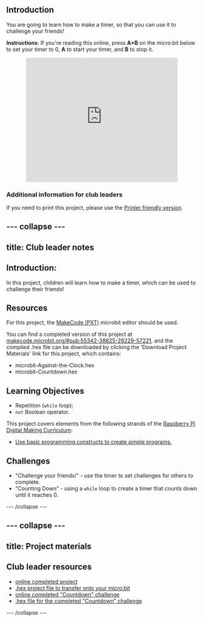 ## Introduction

You are going to learn how to make a timer, so that you can use it to challenge your friends!

**Instructions**: If you're reading this online, press **A+B** on the micro:bit below to set your timer to 0, **A** to start your timer, and **B** to stop it.

<div class="trinket" style="width:400px;margin: 0 auto;">
<div style="position:relative;height:0;padding-bottom:81.97%;overflow:hidden;"><iframe style="position:absolute;top:0;left:0;width:100%;height:100%;" src="https://makecode.microbit.org/---run?id=_iRqcVkfXiffq" allowfullscreen="allowfullscreen" sandbox="allow-popups allow-scripts allow-same-origin" frameborder="0"></iframe></div>
</div>

### Additional information for club leaders

If you need to print this project, please use the [Printer friendly version](https://projects.raspberrypi.org/en/projects/against-the-clock/print).

## \--- collapse \---

## title: Club leader notes

## Introduction:

In this project, children will learn how to make a timer, which can be used to challenge their friends!

## Resources

For this project, the [MakeCode (PXT)](http://jumpto.cc/pxt-new) microbit editor should be used.

You can find a completed version of this project at [makecode.microbit.org/#pub:55342-38825-28229-57221](https://makecode.microbit.org/#pub:55342-38825-28229-57221), and the compiled .hex file can be downloaded by clicking the 'Download Project Materials' link for this project, which contains:

* microbit-Against-the-Clock.hex
* microbit-Countdown.hex

## Learning Objectives

* Repetition (`while` loop);
* `not` Boolean operator.

This project covers elements from the following strands of the [Raspberry Pi Digital Making Curriculum](http://rpf.io/curriculum):

* [Use basic programming constructs to create simple programs.](https://www.raspberrypi.org/curriculum/programming/creator)

## Challenges

* "Challenge your friends!" - use the timer to set challenges for others to complete.
* "Counting Down" - using a `while` loop to create a timer that counts down until it reaches 0.

\--- /collapse \---

## \--- collapse \---

## title: Project materials

## Club leader resources

* [online completed project](https://makecode.microbit.org/#pub:55342-38825-28229-57221)
* [.hex project file to transfer onto your micro:bit](resources/microbit-Against-the-Clock.hex)
* [online completed "Countdown" challenge](https://makecode.microbit.org/#pub:69636-14914-13941-21768)
* [.hex file for the completed "Countdown" challenge](resources/microbit-Countdown.hex)

\--- /collapse \---